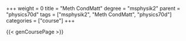 +++
weight = 0
title = "Meth CondMatt"
degree = "msphysik2"
parent = "physics70d"
tags = ["msphysik2", "Meth CondMatt", "physics70d"]
categories = ["course"]
+++

{{< genCoursePage >}}
